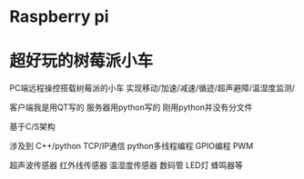 # Raspberry pi
# 超好玩的树莓派小车
PC端远程操控搭载树莓派的小车  实现移动/加速/减速/循迹/超声避障/温湿度监测/

客户端我是用QT写的 服务器用python写的 刚用python并没有分文件

基于C/S架构

涉及到 C++/python  TCP/IP通信  python多线程编程  GPIO编程 PWM 

超声波传感器  红外线传感器  温湿度传感器 数码管 LED灯 蜂鸣器等
